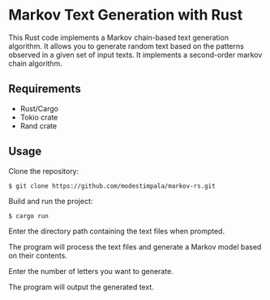# Markov Text Generation with Rust

This Rust code implements a Markov chain-based text generation algorithm. It allows you to generate random text based on the patterns observed in a given set of input texts. It implements a second-order markov chain algorithm. 

## Requirements

 - Rust/Cargo
 - Tokio crate
 - Rand crate

## Usage

Clone the repository:

    $ git clone https://github.com/modestimpala/markov-rs.git

Build and run the project:

    $ cargo run

Enter the directory path containing the text files when prompted.

The program will process the text files and generate a Markov model based on their contents.

Enter the number of letters you want to generate.

The program will output the generated text.
